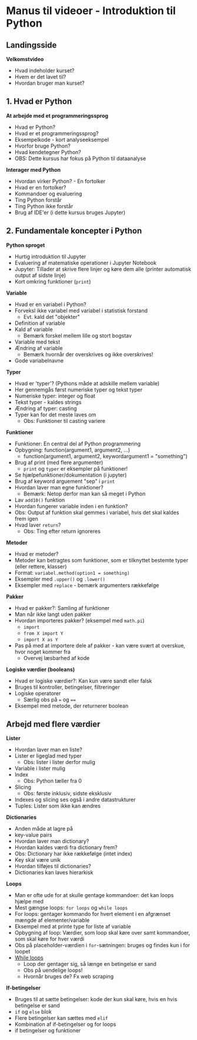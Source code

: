 # Manus til videoer - Introduktion til Python



## Landingsside

**Velkomstvideo**

- Hvad indeholder kurset?
- Hvem er det lavet til?
- Hvordan bruger man kurset?



## 1. Hvad er Python

**At arbejde med et programmeringssprog**

- Hvad er Python?
- Hvad er et programmeringssprog?
- Eksempelkode - kort analyseeksempel
- Hvorfor bruge Python?
- Hvad kendetegner Python?
- OBS: Dette kursus har fokus på Python til dataanalyse



**Interager med Python**

- Hvordan virker Python? - En fortolker
- Hvad er en fortolker?
- Kommandoer og evaluering
- Ting Python forstår
- Ting Python ikke forstår
- Brug af IDE'er (i dette kursus bruges Jupyter)



## 2. Fundamentale koncepter i Python

**Python sproget**

- Hurtig introduktion til Jupyter
- Evaluering af matematiske operationer i Jupyter Notebook
- Jupyter: Tillader at skrive flere linjer og køre dem alle (printer automatisk output af sidste linje)
- Kort omkring funktioner (`print`)



**Variable**

- Hvad er en variabel i Python?
- Forveksl ikke variabel med variabel i statistisk forstand
  - Evt. kald det "objekter"
- Definition af variable
- Kald af variable
  - Bemærk forskel mellem lille og stort bogstav
- Variable med tekst
- Ændring af variable 
  - Bemærk hvornår der overskrives og ikke overskrives!
- Gode variabelnavne



**Typer**

- Hvad er 'typer'? (Pythons måde at adskille mellem variable)
- Her gennemgås først numeriske typer og tekst typer
- Numeriske typer: integer og float
- Tekst typer - kaldes strings
- Ændring af typer: casting
- Typer kan for det meste laves om
  - Obs: Funktioner til casting variere



**Funktioner**

- Funktioner: En central del af Python programmering
- Opbygning: function(argument1, argument2, ...)
  - function(argument1, argument2, keywordargument1 = "something")
- Brug af print (med flere argumenter)
  - `print` og `typer` er eksempler på funktioner!
- Se hjælpefunktioner/dokumentation (i jupyter)
- Brug af keyword arguement "sep" i `print`
- Hvordan laver man egne funktioner?
  - Bemærk: Netop derfor man kan så meget i Python
- Lav `add10()` funktion
- Hvordan fungerer variable inden i en funktion?
- Obs: Output af funktion skal gemmes i variabel, hvis det skal kaldes frem igen
- Hvad laver `return`?
  - Obs: Ting efter return ignoreres



**Metoder**

- Hvad er metoder?
- Metoder kan betragtes som funktioner, som er tilknyttet bestemte typer (eller rettere, klasser)
- Format: `variabel.method(option1 = something)`
- Eksempler med `.upper()` og `.lower()`
- Eksempler med `replace` - bemærk argumenters rækkefølge



**Pakker**

- Hvad er pakker?: Samling af funktioner
- Man når ikke langt uden pakker
- Hvordan importeres pakker? (eksempel med `math.pi`)
  - `import`
  - `from X import Y`
  - `import X as Y`
- Pas på med at importere dele af pakker - kan være svært at overskue, hvor noget kommer fra
  - Overvej læsbarhed af kode



**Logiske værdier (booleans)**

- Hvad er logiske værdier?: Kan kun være sandt eller falsk
- Bruges til kontroller, betingelser, filtreringer
- Logiske operatorer
  - Særlig obs på `=` og `==`
- Eksempel med metode, der returnerer boolean





## Arbejd med flere værdier

**Lister**

- Hvordan laver man en liste?
- Lister er ligeglad med typer
  - Obs: lister i lister derfor mulig
- Variable i lister mulig
- Index
  - Obs: Python tæller fra 0
- Slicing 
  - Obs: første inklusiv, sidste eksklusiv
- Indexes og slicing ses også i andre datastrukturer
- Tuples: Lister som ikke kan ændres



**Dictionaries**

- Anden måde at lagre på
- key-value pairs
- Hvordan laver man dictionary?
- Hvordan kaldes værdi fra dictionary frem?
- Obs: Dictionary har ikke rækkefølge (intet index)
- Key skal være unik
- Hvordan tilføjes til dictionaries?
- Dictionaries kan laves hierarkisk



**Loops**

- Man er ofte ude for at skulle gentage kommandoer: det kan loops hjælpe med
- Mest gængse loops: `for loops` og `while loops`
- For loops: gentager kommando for hvert element i en afgrænset mængde af elementer/variable
- Eksempel med at printe type for liste af variable
- Opbygning af loop: Værdier, som loop skal køre over samt kommandoer, som skal køre for hver værdi
- Obs på placeholder-værdien i `for`-sætningen: bruges og findes kun i for loopet
- <u>While loops</u>
  - Loop der gentager sig, så længe en betingelse er sand
  - Obs på uendelige loops!
  - Hvornår bruges de? Fx web scraping



**If-betingelser**

- Bruges til at sætte betingelser: kode der kun skal køre, hvis en hvis betingelse er sand
- `if` og `else` blok
- Flere betingelser kan sættes med `elif`
- Kombination af if-betingelser og for loops
- if betingelser og funktioner

